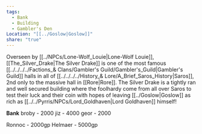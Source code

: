 ```yaml
---
tags:
  - Bank
  - Building
  - Gambler's Den
Location: "[[../Goslow|Goslow]]"
share: "true"
---
```



Overseen by [[../NPCs/Lone-Wolf_Louie|Lone-Wolf Louie]], [[The_Silver_Drake|The Silver Drake]] is one of the most famous [[../../../../Factions_& Clans/Gambler's Guild/Gambler's_Guild|Gambler's Guild]] halls in all of [[../../../../History_& Lore/A_Brief_Saros_History|Saros]], 2nd only to the massive hall in [[Rore|Rore]]. The Silver Drake is a tightly ran and well secured building where the foolhardy come from all over Saros to test their luck and their coin with hopes of leaving [[../Goslow|Goslow]] as rich as [[../../Pyrris/NPCs/Lord_Goldhaven|Lord Goldhaven]] himself!

**Bank**
broby - 2000
jiz - 4000
geor - 2000



Ronnoc - 2000gp
Helmaer - 5000gp